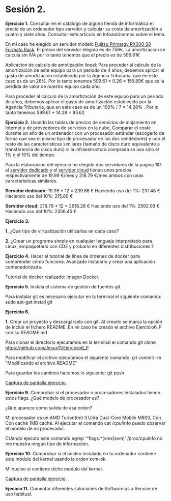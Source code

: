 # Sesión 2.

**Ejercicio 1.** Consultar en el catálogo de alguna tienda de informática el precio de un ordenador tipo servidor y calcular su coste de amortización a cuatro y siete años. Consultar este artículo en Infoautónomos sobre el tema.

En mi caso he elegido un servidor modelo [Fujitsu Primergy RX300 S8 Formato Rack](http://www.pccomponentes.com/fujitsu_primergy_rx300_s8_formato_rack.html "Servidor"). El precio del servidor elegido es de 759€. La amortización se calcula sin IVA por lo tanto tenemos que el precio es de 599.61€

Aplicacion de calculo de amotización lineal:
Para proceder al calculo de la amortización de este equipo para un periodo de 4 años, debemos aplicar el gasto de amortización establecido por la Agencia Tributaria, que en este caso es de un 26%.
Por lo tanto tenemos 599.61 * 0.26 = 155.89€ que es la perdida de valor de nuestro equipo cada año.

Para proceder al calculo de la amortización de este equipo para un periodo de  años, debemos aplicar el gasto de amortización establecido por la Agencia Tributaria, que en este caso es de un 100% / 7 = 14.28% .
Por lo tanto tenemos 599.61 * 14.28 = 85.62



**Ejercicio 2.** Usando las tablas de precios de servicios de alojamiento en Internet y de proveedores de servicios en la nube, Comparar el coste durante un año de un ordenador con un procesador estándar (escogerlo de forma que sea el mismo tipo de procesador en los dos vendedores) y con el resto de las características similares (tamaño de disco duro equivalente a transferencia de disco duro) si la infraestructura comprada se usa sólo el 1% o el 10% del tiempo.

Para la elaboracíon del ejerccio he elegido dos servidores de la pagina 1&1 el [servidor dedicado](http://www.1and1.es/servidores-dedicados?__lf=Order-Tariff&linkId=hd.subnav.servidores-dedicados) y el [servidor cloud](http://www.1and1.es/servidor-cloud-dinamico?__lf=Order-Tariff&linkId=hd.subnav.servidor-cloud-dinamico) tienen unos precios respectivamente de 19.99 €/mes y 218.79 €/mes ambos con unas características similares.

**Servidor dedicado:** 19.99 * 12 = 239.88 €
  Haciendo uso del 1%: 237.48 €
  Haciendo uso del 10%: 215.89 €
  
**Servidor cloud:** 218.79 * 12 = 2618.28 €
   Haciendo uso del 1%: 2592.09 €
   Haciendo uso del 10%: 2356.45 €

**Ejercicio 3.** 

  **1.** ¿Qué tipo de virtualización utilizarias en cada caso?

  **2.** ¿Crear un programa simple en cualquier lenguaje interpretado para Linux, empaquetarlo con CDE y probarlo en diferentes distribuciones.?

**Ejercicio 4.** Hacer el tutorial de línea de órdenes de docker para comprender cómo funciona. Avanzado Instalarlo y crear una aplicación contenedorizada.

Tutorial de docker realizado: [Imagen Docker](https://www.dropbox.com/s/o96730riyqisphq/docker.png?dl=0 "Servidor").

**Ejercicio 5.** Instala el sistema de gestión de fuentes git.

Para instalar git es necesario ejecutar en la terminal el siguiente comando: sudo apt-get install git


**Ejercicio 6.** 

  **1.** Crear un proyecto y descargárselo con git. Al crearlo se marca la opción de incluir el fichero README.
  En mi caso he creado el archivo Ejercicio6_P con su README.md
  
  Para clonar el directorio ejecutamos en la terminal el comando git clone https://github.com/Jesux11/Ejercicio6_P  
  
  Para modificar el archivo ejecutamos el siguiente comando: git commit -m "Modificando el archivo README"
    
  Para guardar los cambios hacemos lo siguiente: git push
  
  [Captura de pantalla ejercicio](https://www.dropbox.com/s/3ascml9ouhgvul7/Ejercicio6.png?dl=0 "Captura").

**Ejercicio 9.** Comprobar si el procesador o procesadores instalados tienen estos flags. ¿Qué modelo de procesador es? 

¿Qué aparece como salida de esa orden?

Mi procesador es un AMD Turion(tm) II Ultra Dual-Core Mobile M600, Con Con caché 1MB caché. Al ejecutar el comando  cat /cpu/info puedo observar el modelo de mi procesador.

CUando ejecuto este comando egrep '^flags.*(vmx|svm)' /proc/cpuinfo  no me muestra ningún tipo de información.


**Ejercicio 10.** Comprobar si el núcleo instalado en tu ordenador contiene este módulo del kernel usando la orden kvm-ok.

Mi nucleo si contiene dicho modulo del kernel.

[Captura de pantalla ejercicio](https://www.dropbox.com/s/7ghximpcmblc877/ejercicio10.png?dl=0 "Captura").

**Ejecicio 11.** Comentar diferentes soluciones de Software as a Service de uso habitual.
